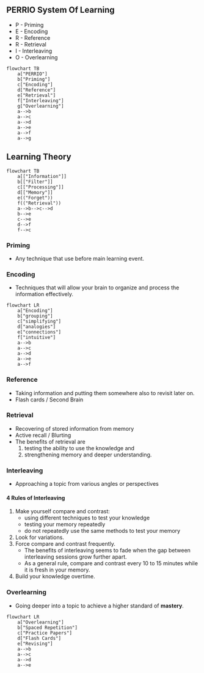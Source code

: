 ## PERRIO System Of Learning

- P - Priming
- E - Encoding
- R - Reference
- R - Retrieval
- I - Interleaving
- O - Overlearning

```mermaid
flowchart TB
	a["PERRIO"]
	b["Priming"]
	c["Encoding"]
	d["Reference"]
	e["Retrieval"]
	f["Interleaving"]
	g["Overlearning"]
	a-->b
	a-->c
	a-->d
	a-->e
	a-->f
	a-->g
```

## Learning Theory

```mermaid
flowchart TB
	a[["Information"]]
	b[["Filter"]]
	c[["Processing"]]
	d[["Memory"]]
	e(("Forget"))
	f(("Retrieval"))
	a-->b-->c-->d
	b-->e
	c-->e
	d-->f
	f-->c
```

### Priming
- Any technique that use before main learning event.

### Encoding
- Techniques that will allow your brain to organize and process the information effectively.

```mermaid
flowchart LR
	a["Encoding"]
	b["grouping"]
	c["simplifying"]
	d["analogies"]
	e["connections"]
	f["intuitive"]
	a-->b
	a-->c
	a-->d
	a-->e
	a-->f
```

### Reference
- Taking information and putting them somewhere also to revisit later on.
- Flash cards / Second Brain

### Retrieval
- Recovering of stored information from memory
- Active recall / Blurting
- The benefits of retrieval are
	1. testing the ability to use the knowledge and
	2. strengthening memory and deeper understanding.

### Interleaving
- Approaching a topic from various angles or perspectives

#### 4 Rules of Interleaving
1. Make yourself compare and contrast:
	- using different techniques to test your knowledge
	- testing your memory repeatedly
	- do not repeatedly use the same methods to test your memory
2. Look for variations.
3. Force compare and contrast frequently.
	- The benefits of interleaving seems to fade when the gap between interleaving sessions grow further apart.
	- As a general rule, compare and contrast every 10 to 15 minutes while it is fresh in your memory.
4. Build your knowledge overtime.

### Overlearning
- Going deeper into a topic to achieve a higher standard of **mastery**.

```mermaid
flowchart LR
	a["Overlearning"]
	b["Spaced Repetition"]
	c["Practice Papers"]
	d["Flash Cards"]
	e["Revising"]
	a-->b
	a-->c
	a-->d
	a-->e
```